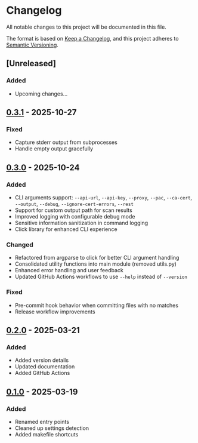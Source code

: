 # Changelog

All notable changes to this project will be documented in this file.

The format is based on [Keep a Changelog](https://keepachangelog.com/en/1.0.0/),
and this project adheres to [Semantic Versioning](https://semver.org/spec/v2.0.0.html).

## [Unreleased]
### Added
- Upcoming changes...

## [0.3.1] - 2025-10-27
### Fixed
- Capture stderr output from subprocesses
- Handle empty output gracefully

## [0.3.0] - 2025-10-24
### Added
- CLI arguments support: `--api-url`, `--api-key`, `--proxy`, `--pac`, `--ca-cert`, `--output`, `--debug`, `--ignore-cert-errors`, `--rest`
- Support for custom output path for scan results
- Improved logging with configurable debug mode
- Sensitive information sanitization in command logging
- Click library for enhanced CLI experience

### Changed
- Refactored from argparse to click for better CLI argument handling
- Consolidated utility functions into main module (removed utils.py)
- Enhanced error handling and user feedback
- Updated GitHub Actions workflows to use `--help` instead of `--version`

### Fixed
- Pre-commit hook behavior when committing files with no matches
- Release workflow improvements

## [0.2.0] - 2025-03-21
### Added
- Added version details
- Updated documentation
- Added GitHub Actions

## [0.1.0] - 2025-03-19
### Added
- Renamed entry points
- Cleaned up settings detection
- Added makefile shortcuts

[0.1.0]: https://github.com/scanoss/pre-commit-hooks/compare/v0.0.1...v0.1.0
[0.2.0]: https://github.com/scanoss/pre-commit-hooks/compare/v0.1.0...v0.2.0
[0.3.0]: https://github.com/scanoss/pre-commit-hooks/compare/v0.2.0...v0.3.0
[0.3.1]: https://github.com/scanoss/pre-commit-hooks/compare/v0.3.0...v0.3.1
